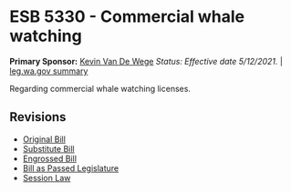 # ESB 5330 - Commercial whale watching
**Primary Sponsor:** [Kevin Van De Wege](/person/leg/kevin.vandewege.md)
*Status: Effective date 5/12/2021.* | [leg.wa.gov summary](https://app.leg.wa.gov/billsummary?BillNumber=5330&Year=2021)

Regarding commercial whale watching licenses.

## Revisions
* [Original Bill](1/)
* [Substitute Bill](S/)
* [Engrossed Bill](1/)
* [Bill as Passed Legislature](1/)
* [Session Law](1/)